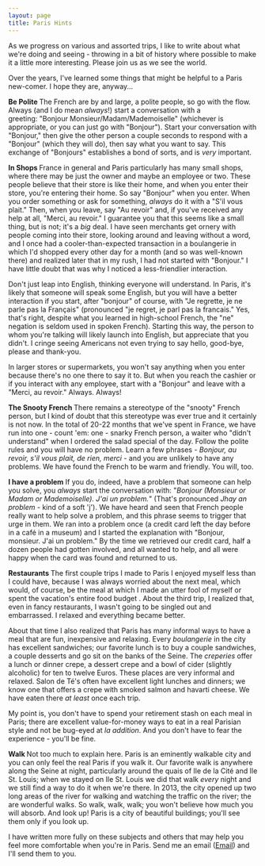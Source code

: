 ```yaml
---
layout: page
title: Paris Hints
---
```

As we progress on various and assorted trips, I like to write about what we're doing and seeing - throwing in a bit of history where possible to make it a little more interesting. Please join us as we see the world.

Over the years, I've learned some things that might be helpful to a Paris new-comer. I hope they are, anyway...

<strong>Be Polite
</strong>The French are by and large, a polite people, so go with the flow. Always (and I do mean <em>always</em>!)&nbsp;start a conversation with&nbsp;a greeting:&nbsp;"Bonjour Monsieur/Madam/Mademoiselle" (whichever is appropriate, or you can just go with "Bonjour"). Start your conversation with "Bonjour," then give the other person a couple seconds to respond with a "Bonjour" (which they will do), then say what you want to say. This exchange of "Bonjours" establishes a bond of sorts, and is&nbsp;<em>very</em> important.

<strong>In Shops
</strong>France in general and Paris particularly&nbsp;has many small shops, where there may be just the owner and maybe an employee or two. These people believe that their store is like their home, and when you enter their store, you're entering their home. So say "Bonjour" when you enter. When you order something or ask for something, <em>always</em> do it with a "S'il vous plait." Then, when you leave, say "Au revoir" and, if you've received any help at all, "Merci, au revoir." I guarantee you that this seems like a small thing, but is not; it's a <em>big</em> deal. I have seen merchants get ornery with people coming into their store, looking around and leaving without a word, and I once had a cooler-than-expected transaction in a boulangerie in which I'd shopped every other day for a month (and so was well-known there) and realized later that in my rush, I had not started with "Bonjour." I have little doubt that was why I noticed a less-friendlier interaction.

Don't just leap into English, thinking everyone will understand. In Paris, it's likely that someone will speak some English, but you will have a better interaction if you start, after "bonjour" of course, with "Je regrette, je ne parle pas la Français" (pronounced "je regret, je parl pas la francais." Yes, that's right, despite what you learned in high-school French, the "ne" negation is seldom used in spoken French). Starting this way, the person to whom you're talking will likely launch into English, but appreciate that you didn't. I cringe seeing Americans not even trying to say hello, good-bye, please and thank-you.

In larger stores or supermarkets, you won't say anything when you enter because there's no one there to say it to. But when you reach the cashier or if you interact with any employee, start with a "Bonjour" and leave with a "Merci, au revoir." Always. Always!

<strong>The Snooty French
</strong>There remains a stereotype of the "snooty" French person, but I kind of doubt that this stereotype was ever true and it certainly is not now. In the total of 20-22 months that we've spent in France, we have run into one - count 'em: one - snarky French person, a waiter who "didn't understand" when I ordered the salad special of the day. Follow the polite rules and you will have no problem. Learn a few phrases - <em>Bonjour, au revoir, s'il vous plait, de rien, merci</em> - and you are unlikely to have any problems. We have found the French to be warm and friendly. You will, too.

<strong>I have a problem</strong>
If you do, indeed, have a problem that someone can help you solve, you <em>always</em> start the conversation with: "<em>Bonjour (Monsieur or Madam or Mademoiselle). J'ai un problem.</em>" (That's pronounced <em>Jhay an problem -&nbsp;</em>kind of a soft 'j'). We have heard and seen that French people really want to help solve a problem, and this phrase seems to trigger that urge in them. We ran into a problem once (a credit card left the day before in a café in a museum) and I started the explanation with "Bonjour, monsieur. J'ai un problem." By the time we retrieved our credit card, half a dozen people had gotten involved, and all wanted to help, and all were happy when the card was found and returned to us.

<strong>Restaurants
</strong>The first couple trips I made to Paris I enjoyed myself less than I could have, because I was always worried about the next meal, which would, of course, be&nbsp;the<em>&nbsp;</em>meal at which I made an utter fool of myself or spent the vacation's entire food budget . About the third trip, I realized that, even in fancy restaurants, I wasn't going to be singled out and embarrassed. I relaxed and everything became better.

About that time I also realized that Paris has many informal ways to have a meal that are fun, inexpensive and relaxing. Every&nbsp;<em>boulangerie</em> in the city has excellent sandwiches; our favorite lunch is to buy a couple sandwiches, a couple desserts and go sit on the banks of the Seine. The <em>creperies</em>&nbsp;offer a lunch or dinner crepe, a dessert crepe and a bowl of cider (slightly alcoholic) for ten to twelve Euros. These places are very informal and relaxed. Salon de Té's often have excellent light lunches and dinners; we know one that offers a crepe with smoked salmon and havarti cheese. We have eaten there <em>at least</em> once each trip.

My point is, you don't have to spend your retirement stash on each meal in Paris; there are excellent value-for-money ways to eat in a real Parisian style and not be bug-eyed at <em>la addition</em>. And you don't have to fear the experience - you'll be fine.

<strong>Walk
</strong>Not too much to explain here. Paris is an eminently walkable city and you can only feel the real Paris if you walk it. Our favorite walk is anywhere along the Seine at night, particularly around the quais of Ile de la Cité and Ile St. Louis; when we stayed on Ile St. Louis we did that walk <em>every</em> night and we still find a way to do it when we're there. In 2013, the city opened up two long areas of the river for walking and watching the traffic on the river; the are wonderful walks. So walk, walk, walk; you won't believe how much you will absorb. And look up! Paris is a city of beautiful buildings; you'll see them only if you look up.

I have written more fully on these subjects and others that may help you feel more comfortable when you're in Paris. Send me an email (<a href = "mailto: john@zumsteg.us">Email</a>) and I'll send them to you.